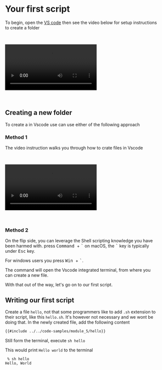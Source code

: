 # Your first script

To begin, open the [VS code](./../tools/vs-code.md) then see the video below for
setup instructions to create a folder

<video  controls src="../../assets/using-vs-code/using-vscode.mp4" style=" margin:2rem 0">
</video>

## Creating a new folder

To create a in Vscode use can use either of the following approach

### Method 1

The video instruction walks you through how to crate files in Vscode

<video  controls src="../../assets/using-vs-code/vs-code-new-file.mp4" style=" margin:2rem 0">
</video>

### Method 2

On the flip side, you can leverage the Shell scripting knowledge you have been
harmed with. press <kbd> Command </kbd> + <kbd> \`</kbd> on macOS, the <kbd>
\`</kbd> key is typically under <kbd> Esc</kbd> key.

For windows users you press <kbd> Win </kbd> + <kbd> \`</kbd>.

The command will open the Vscode integrated terminal, from where you can create
a new file.

With that out of the way, let's go on to our first script.

## Writing our first script

Create a file `hello`, not that some programmers like to add `.sh` extension to
their script, like this `hello.sh`. It's however not necessary and we wont be
doing that. In the newly created file, add the following content

```sh
{{#include ../../code-samples/module_5/hello}}
```

Still form the terminal, execute `sh hello`

This would print `Hello world` to the terminal

```
 % sh hello 
Hello, World
```
